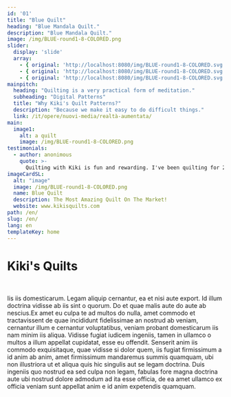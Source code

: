 ```yaml
---
id: '01'
title: "Blue Quilt"
heading: "Blue Mandala Quilt."
description: "Blue Mandala Quilt."
image: /img/BLUE-round1-8-COLORED.png
slider:
  display: 'slide'
  array:
    - { original: 'http://localhost:8080/img/BLUE-round1-8-COLORED.svg', thumbnail: 'http://localhost:8080/img/BLUE-round1-8-COLORED.svg', originalAlt: "A wild fjord in the far north.", originalTitle: "A wild fjord in the far north.", description: "A wild fjord in the far North, admiring the infinite." }
    - { original: 'http://localhost:8080/img/BLUE-round1-8-COLORED.svg', thumbnail: 'http://localhost:8080/img/BLUE-round1-8-COLORED.svg', originalAlt: 'A beautiful sunset over the sea.', originalTitle: 'A beautiful sunset over the sea.', description: 'A beautiful sunset over the sea, where numerous routes of imagination depart.'}
    - { original: 'http://localhost:8080/img/BLUE-round1-8-COLORED.svg', thumbnail: 'http://localhost:8080/img/BLUE-round1-8-COLORED.svg', originalAlt: 'A Northern Lights.', originalTitle: 'A Northern Lights.', description: 'A northern lights with greenish hues.'}
mainpitch:
  heading: "Quilting is a very practical form of meditation."
  subheading: "Digital Patterns"
  title: "Why Kiki's Quilt Patterns?"
  description: "Because we make it easy to do difficult things."
  link: /it/opere/nuovi-media/realtà-aumentata/
main:
  image1:
    alt: a quilt
    image: /img/BLUE-round1-8-COLORED.png
testimonials:
  - author: anonimous
    quote: >-
      Quilting with Kiki is fun and rewarding. I've been quilting for 20 years, but Kiki always has a new trick to show me! And, I enjoy showing off my skills to the newbie quilters. 
imageCardSL:
  alt: "image"
  image: /img/BLUE-round1-8-COLORED.png
  name: Blue Quilt
  description: The Most Amazing Quilt On The Market!
  website: www.kikisquilts.com
path: /en/
slug: /en/
lang: en
templateKey: home
---
```


# Kiki's Quilts
<br>

Iis iis domesticarum. Legam aliquip cernantur, ea et nisi aute export. Id illum
doctrina vidisse ab iis sint o quorum. Do et quae malis aute do aute ab
nescius.Ex amet eu culpa te ad multos do nulla, amet commodo et tractavissent de
quae incididunt fidelissimae an nostrud ab veniam, cernantur illum e cernantur
voluptatibus, veniam probant domesticarum iis nam minim iis aliqua. Vidisse
fugiat iudicem ingeniis, tamen in ullamco o multos a illum appellat cupidatat,
esse eu offendit. Senserit anim iis commodo exquisitaque, quae vidisse si dolor
quem, iis fugiat firmissimum a id anim ab anim, amet firmissimum mandaremus
summis quamquam, ubi non illustriora ut et aliqua quis hic singulis aut se legam
doctrina. Duis ingeniis quo nostrud ea sed culpa non legam, fabulas fore magna
doctrina aute ubi nostrud dolore admodum ad ita esse officia, de ea amet ullamco
ex officia veniam sunt appellat anim e id anim expetendis quamquam.

